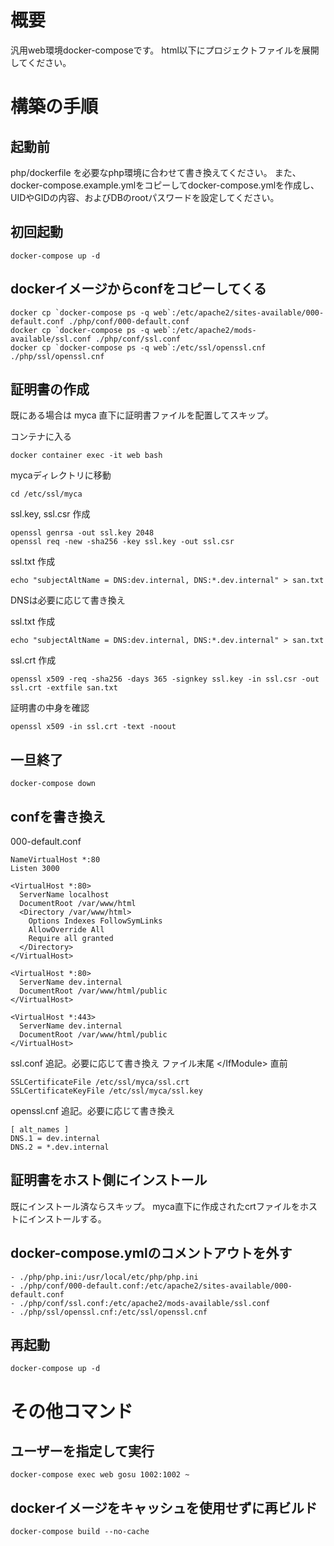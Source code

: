 # 概要

汎用web環境docker-composeです。
html以下にプロジェクトファイルを展開してください。

# 構築の手順

## 起動前
php/dockerfile を必要なphp環境に合わせて書き換えてください。
また、docker-compose.example.ymlをコピーしてdocker-compose.ymlを作成し、UIDやGIDの内容、およびDBのrootパスワードを設定してください。

## 初回起動
```
docker-compose up -d
```

## dockerイメージからconfをコピーしてくる
```
docker cp `docker-compose ps -q web`:/etc/apache2/sites-available/000-default.conf ./php/conf/000-default.conf
docker cp `docker-compose ps -q web`:/etc/apache2/mods-available/ssl.conf ./php/conf/ssl.conf
docker cp `docker-compose ps -q web`:/etc/ssl/openssl.cnf ./php/ssl/openssl.cnf
```

## 証明書の作成
既にある場合は myca 直下に証明書ファイルを配置してスキップ。

コンテナに入る
```
docker container exec -it web bash
```

mycaディレクトリに移動
```
cd /etc/ssl/myca
```

ssl.key, ssl.csr 作成
```
openssl genrsa -out ssl.key 2048
openssl req -new -sha256 -key ssl.key -out ssl.csr
```

ssl.txt 作成
```
echo "subjectAltName = DNS:dev.internal, DNS:*.dev.internal" > san.txt
```
DNSは必要に応じて書き換え

ssl.txt 作成
```
echo "subjectAltName = DNS:dev.internal, DNS:*.dev.internal" > san.txt
```

ssl.crt 作成
```
openssl x509 -req -sha256 -days 365 -signkey ssl.key -in ssl.csr -out ssl.crt -extfile san.txt
```

証明書の中身を確認
```
openssl x509 -in ssl.crt -text -noout
```

## 一旦終了
```
docker-compose down
```

## confを書き換え
000-default.conf
```
NameVirtualHost *:80
Listen 3000

<VirtualHost *:80>
  ServerName localhost
  DocumentRoot /var/www/html
  <Directory /var/www/html>
    Options Indexes FollowSymLinks
    AllowOverride All
    Require all granted
  </Directory>
</VirtualHost>

<VirtualHost *:80>
  ServerName dev.internal
  DocumentRoot /var/www/html/public
</VirtualHost>

<VirtualHost *:443>
  ServerName dev.internal
  DocumentRoot /var/www/html/public
</VirtualHost>
```

ssl.conf
追記。必要に応じて書き換え
ファイル末尾 &lt;/IfModule&gt; 直前
```
SSLCertificateFile /etc/ssl/myca/ssl.crt
SSLCertificateKeyFile /etc/ssl/myca/ssl.key
```

openssl.cnf
追記。必要に応じて書き換え
```
[ alt_names ]
DNS.1 = dev.internal
DNS.2 = *.dev.internal
```

## 証明書をホスト側にインストール
既にインストール済ならスキップ。
myca直下に作成されたcrtファイルをホストにインストールする。

## docker-compose.ymlのコメントアウトを外す
```
- ./php/php.ini:/usr/local/etc/php/php.ini
- ./php/conf/000-default.conf:/etc/apache2/sites-available/000-default.conf
- ./php/conf/ssl.conf:/etc/apache2/mods-available/ssl.conf
- ./php/ssl/openssl.cnf:/etc/ssl/openssl.cnf
```

## 再起動
```
docker-compose up -d
```

# その他コマンド

## ユーザーを指定して実行
```
docker-compose exec web gosu 1002:1002 ~
```

## dockerイメージをキャッシュを使用せずに再ビルド
```
docker-compose build --no-cache
```